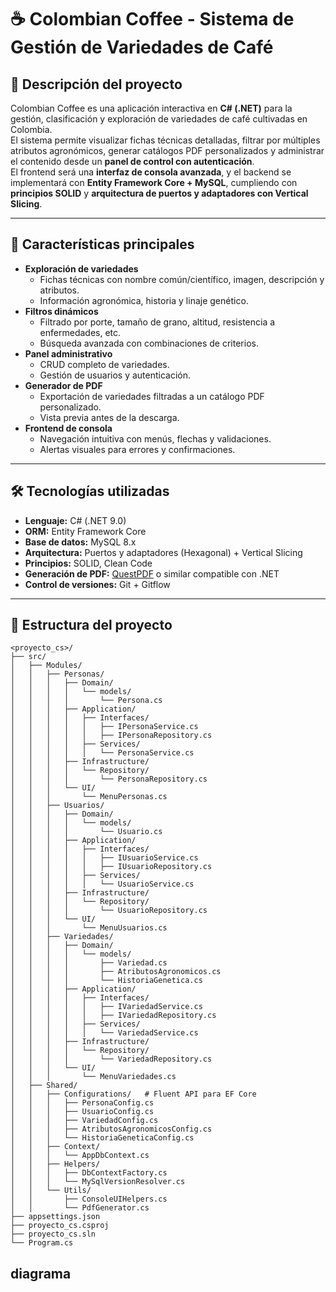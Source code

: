 # ☕ Colombian Coffee - Sistema de Gestión de Variedades de Café

## 📌 Descripción del proyecto
Colombian Coffee es una aplicación interactiva en **C# (.NET)** para la gestión, clasificación y exploración de variedades de café cultivadas en Colombia.  
El sistema permite visualizar fichas técnicas detalladas, filtrar por múltiples atributos agronómicos, generar catálogos PDF personalizados y administrar el contenido desde un **panel de control con autenticación**.  
El frontend será una **interfaz de consola avanzada**, y el backend se implementará con **Entity Framework Core + MySQL**, cumpliendo con **principios SOLID** y **arquitectura de puertos y adaptadores con Vertical Slicing**.

---

## 🚀 Características principales
- **Exploración de variedades**
  - Fichas técnicas con nombre común/científico, imagen, descripción y atributos.
  - Información agronómica, historia y linaje genético.
- **Filtros dinámicos**
  - Filtrado por porte, tamaño de grano, altitud, resistencia a enfermedades, etc.
  - Búsqueda avanzada con combinaciones de criterios.
- **Panel administrativo**
  - CRUD completo de variedades.
  - Gestión de usuarios y autenticación.
- **Generador de PDF**
  - Exportación de variedades filtradas a un catálogo PDF personalizado.
  - Vista previa antes de la descarga.
- **Frontend de consola**
  - Navegación intuitiva con menús, flechas y validaciones.
  - Alertas visuales para errores y confirmaciones.

---

## 🛠️ Tecnologías utilizadas
- **Lenguaje:** C# (.NET 9.0)
- **ORM:** Entity Framework Core
- **Base de datos:** MySQL 8.x
- **Arquitectura:** Puertos y adaptadores (Hexagonal) + Vertical Slicing
- **Principios:** SOLID, Clean Code
- **Generación de PDF:** [QuestPDF](https://www.questpdf.com/) o similar compatible con .NET
- **Control de versiones:** Git + Gitflow

---

## 📂 Estructura del proyecto
```plaintext
<proyecto_cs>/
├── src/
│   ├── Modules/
│   │   ├── Personas/
│   │   │   ├── Domain/
│   │   │   │   └── models/
│   │   │   │       └── Persona.cs
│   │   │   ├── Application/
│   │   │   │   ├── Interfaces/
│   │   │   │   │   ├── IPersonaService.cs
│   │   │   │   │   ├── IPersonaRepository.cs
│   │   │   │   ├── Services/
│   │   │   │   │   └── PersonaService.cs
│   │   │   ├── Infrastructure/
│   │   │   │   └── Repository/
│   │   │   │       └── PersonaRepository.cs
│   │   │   └── UI/
│   │   │       └── MenuPersonas.cs
│   │   ├── Usuarios/
│   │   │   ├── Domain/
│   │   │   │   └── models/
│   │   │   │       └── Usuario.cs
│   │   │   ├── Application/
│   │   │   │   ├── Interfaces/
│   │   │   │   │   ├── IUsuarioService.cs
│   │   │   │   │   ├── IUsuarioRepository.cs
│   │   │   │   ├── Services/
│   │   │   │   │   └── UsuarioService.cs
│   │   │   ├── Infrastructure/
│   │   │   │   └── Repository/
│   │   │   │       └── UsuarioRepository.cs
│   │   │   └── UI/
│   │   │       └── MenuUsuarios.cs
│   │   ├── Variedades/
│   │   │   ├── Domain/
│   │   │   │   └── models/
│   │   │   │       ├── Variedad.cs
│   │   │   │       ├── AtributosAgronomicos.cs
│   │   │   │       └── HistoriaGenetica.cs
│   │   │   ├── Application/
│   │   │   │   ├── Interfaces/
│   │   │   │   │   ├── IVariedadService.cs
│   │   │   │   │   ├── IVariedadRepository.cs
│   │   │   │   ├── Services/
│   │   │   │   │   └── VariedadService.cs
│   │   │   ├── Infrastructure/
│   │   │   │   └── Repository/
│   │   │   │       └── VariedadRepository.cs
│   │   │   └── UI/
│   │   │       └── MenuVariedades.cs
│   ├── Shared/
│   │   ├── Configurations/   # Fluent API para EF Core
│   │   │   ├── PersonaConfig.cs
│   │   │   ├── UsuarioConfig.cs
│   │   │   ├── VariedadConfig.cs
│   │   │   ├── AtributosAgronomicosConfig.cs
│   │   │   └── HistoriaGeneticaConfig.cs
│   │   ├── Context/
│   │   │   └── AppDbContext.cs
│   │   ├── Helpers/
│   │   │   ├── DbContextFactory.cs
│   │   │   └── MySqlVersionResolver.cs
│   │   └── Utils/
│   │       ├── ConsoleUIHelpers.cs
│   │       └── PdfGenerator.cs
├── appsettings.json
├── proyecto_cs.csproj
├── proyecto_cs.sln
└── Program.cs
```

## diagrama 

